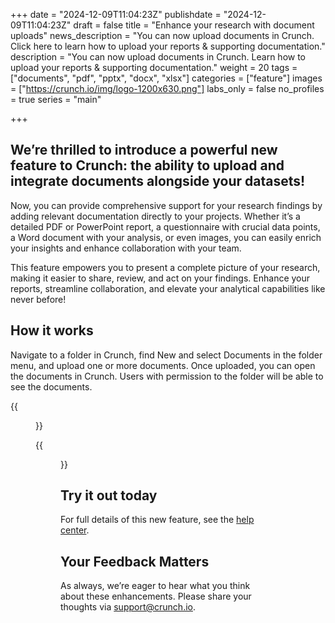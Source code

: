 +++
date = "2024-12-09T11:04:23Z"
publishdate = "2024-12-09T11:04:23Z"
draft = false
title = "Enhance your research with document uploads"
news_description = "You can now upload documents in Crunch. Click here to learn how to upload your reports & supporting documentation."
description = "You can now upload documents in Crunch. Learn how to upload your reports & supporting documentation."
weight = 20
tags = ["documents", "pdf", "pptx", "docx", "xlsx"]
categories = ["feature"]
images = ["https://crunch.io/img/logo-1200x630.png"]
labs_only = false
no_profiles = true
series = "main"

+++


## We’re thrilled to introduce a powerful new feature to Crunch: the ability to upload and integrate documents alongside your datasets!

Now, you can provide comprehensive support for your research findings by adding relevant documentation directly to your projects. Whether it’s a detailed PDF or PowerPoint report, a questionnaire with crucial data points, a Word document with your analysis, or even images, you can easily enrich your insights and enhance collaboration with your team.

This feature empowers you to present a complete picture of your research, making it easier to share, review, and act on your findings. Enhance your reports, streamline collaboration, and elevate your analytical capabilities like never before!

## How it works

Navigate to a folder in Crunch, find New and select Documents in the folder menu, and upload one or more documents. Once uploaded, you can open the documents in Crunch. Users with permission to the folder will be able to see the documents.

{{<figure src="https://player-crunch-io.s3.amazonaws.com/help-crunch-io/screenshots/document-example-1.png" width=700 class="img-fluid">}}

{{<figure src="https://player-crunch-io.s3.amazonaws.com/help-crunch-io/screenshots/document-example-2.png" width=700 class="img-fluid">}}

## Try it out today

For full details of this new feature, see the [help center](https://help.crunch.io/hc/en-us/articles/30692709279245-Working-with-documents-and-media).

## Your Feedback Matters

As always, we’re eager to hear what you think about these enhancements. Please share your thoughts via support@crunch.io.
